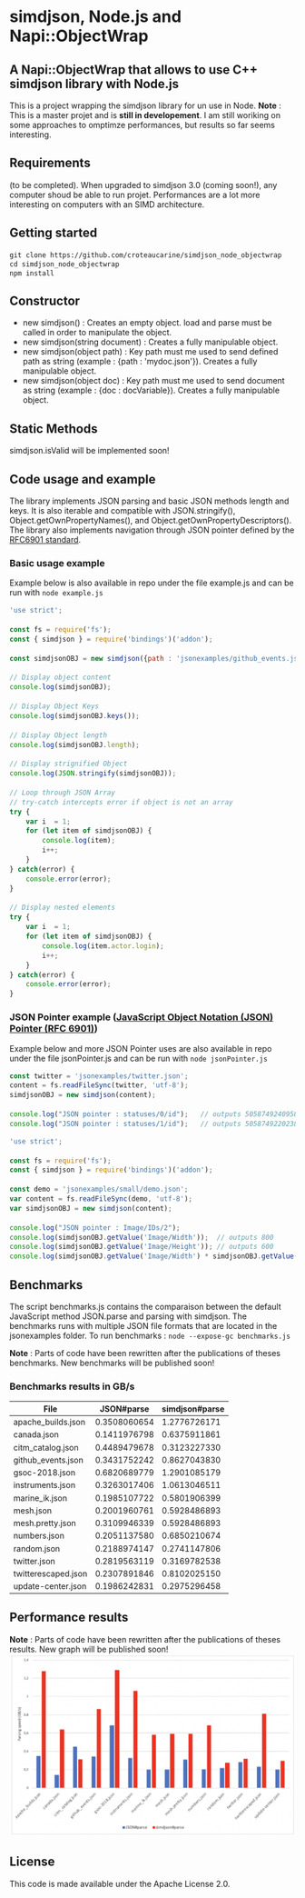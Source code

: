 # simdjson, Node.js and Napi::ObjectWrap

## A Napi::ObjectWrap that allows to use C++ simdjson library with Node.js
This is a project wrapping the simdjson library for un use in Node. 
**Note** : This is a master projet and is **still in developement**. I am still woriking on some approaches to omptimze performances, but results so far seems interesting.  

## Requirements
(to be completed). When upgraded to simdjson 3.0 (coming soon!), any computer shoud be able to run projet. Performances are a lot more interesting on computers with an SIMD architecture. 

## Getting started
```
git clone https://github.com/croteaucarine/simdjson_node_objectwrap
cd simdjson_node_objectwrap
npm install
```

## Constructor
- new simdjson() : Creates an empty object. load and parse must be called in order to manipulate the object.
- new simdjson(string document) : Creates a fully manipulable object. 
- new simdjson(object path) : Key path must me used to send defined path as string (example : {path : 'mydoc.json'}). Creates a fully manipulable object. 
- new simdjson(object doc) : Key path must me used to send document as string (example : {doc : docVariable}). Creates a fully manipulable object. 

## Static Methods
simdjson.isValid will be implemented soon!

## Code usage and example
The library implements JSON parsing and basic JSON methods length and keys. It is also iterable and compatible with JSON.stringify(), Object.getOwnPropertyNames(), and Object.getOwnPropertyDescriptors(). The library also implements navigation through JSON pointer defined by the [RFC6901 standard](https://tools.ietf.org/html/rfc6901).

### Basic usage example
Example below is also available in repo under the file example.js and can be run with ```node example.js```

```javascript
'use strict';

const fs = require('fs');
const { simdjson } = require('bindings')('addon');

const simdjsonOBJ = new simdjson({path : 'jsonexamples/github_events.json'});

// Display object content
console.log(simdjsonOBJ);

// Display Object Keys
console.log(simdjsonOBJ.keys());

// Display Object length
console.log(simdjsonOBJ.length);

// Display strignified Object
console.log(JSON.stringify(simdjsonOBJ));

// Loop through JSON Array 
// try-catch intercepts error if object is not an array
try {
    var i  = 1;
    for (let item of simdjsonOBJ) {
        console.log(item);
        i++;
    }
} catch(error) {
    console.error(error);
}

// Display nested elements
try {
    var i  = 1;
    for (let item of simdjsonOBJ) {
        console.log(item.actor.login);
        i++;
    }
} catch(error) {
    console.error(error);
}
```

### JSON Pointer example ([JavaScript Object Notation (JSON) Pointer (RFC 6901)](https://tools.ietf.org/html/rfc6901))
Example below and more JSON Pointer uses are also available in repo under the file jsonPointer.js and can be run with ```node jsonPointer.js```

```javascript
const twitter = 'jsonexamples/twitter.json';
content = fs.readFileSync(twitter, 'utf-8');
simdjsonOBJ = new simdjson(content);

console.log("JSON pointer : statuses/0/id");   // outputs 505874924095815700
console.log("JSON pointer : statuses/1/id");   // outputs 505874922023837700

```

```javascript
'use strict';

const fs = require('fs');
const { simdjson } = require('bindings')('addon');

const demo = 'jsonexamples/small/demo.json';
var content = fs.readFileSync(demo, 'utf-8');
var simdjsonOBJ = new simdjson(content);

console.log("JSON pointer : Image/IDs/2");
console.log(simdjsonOBJ.getValue('Image/Width'));  // outputs 800
console.log(simdjsonOBJ.getValue('Image/Height')); // outputs 600
console.log(simdjsonOBJ.getValue('Image/Width') * simdjsonOBJ.getValue('/Image/Height')); // outputs 480000
```

## Benchmarks
The script benchmarks.js contains the comparaison between the default JavaScript method JSON.parse and parsing with simdjson. 
The benchmarks runs with multiple JSON file formats that are located in the jsonexamples folder. 
To run benchmarks : ```node --expose-gc benchmarks.js```

**Note** : Parts of code have been rewritten after the publications of theses benchmarks. New benchmarks will be published soon!

### Benchmarks results in GB/s
|      File       |        JSON#parse        | simdjson#parse |
| ------------- | ------------- |------------- |
| apache_builds.json |       0.3508060654       |  1.2776726171       |
| canada.json |       0.1411976798       | 0.6375911861       |
| citm_catalog.json |       0.4489479678       |  0.3123227330       |
| github_events.json |       0.3431752242       |  0.8627043830       |
| gsoc-2018.json |       0.6820689779       |  1.2901085179       |
| instruments.json |       0.3263017406       |  1.0613046511       |
| marine_ik.json |       0.1985107722       |  0.5801906399       |
| mesh.json |       0.2001960761       |  0.5928486893       |
| mesh.pretty.json |       0.3109946339       |  0.5928486893       |
| numbers.json |       0.2051137580       |  0.6850210674       |
| random.json |       0.2188974147       |  0.2741147806       | 
| twitter.json |       0.2819563119       |  0.3169782538       | 
| twitterescaped.json |       0.2307891846       |   0.8102025150       |
| update-center.json |       0.1986242831       |  0.2975296458       | 

## Performance results
**Note** : Parts of code have been rewritten after the publications of theses results. New graph will be published soon!
![GBPS Graph](doc/gbps.png)


## License
This code is made available under the Apache License 2.0.




